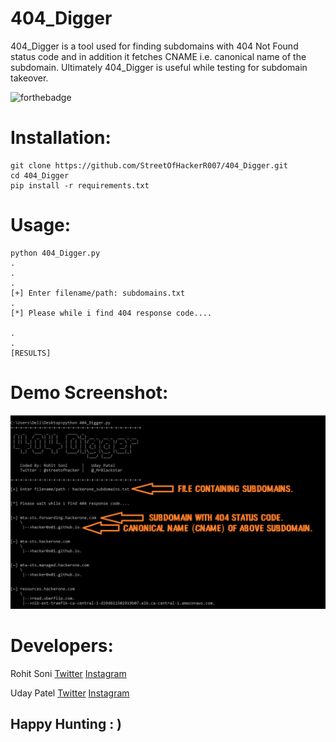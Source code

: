 # 404_Digger

404_Digger is a tool used for finding subdomains with 404 Not Found status code and in addition it fetches CNAME i.e. canonical name of the subdomain. Ultimately 404_Digger is useful while testing for subdomain takeover.

<img src="https://camo.githubusercontent.com/2fb0723ef80f8d87a51218680e209c66f213edf8/68747470733a2f2f666f7274686562616467652e636f6d2f696d616765732f6261646765732f6d6164652d776974682d707974686f6e2e737667" alt="forthebadge" data-canonical-src="https://forthebadge.com/images/badges/made-with-python.svg" style="max-width:100%;">

# Installation:
```
git clone https://github.com/StreetOfHackerR007/404_Digger.git
cd 404_Digger
pip install -r requirements.txt
 ```
 
 # Usage:
 ```
 python 404_Digger.py
 .
 .
 .
 [+] Enter filename/path: subdomains.txt
 .
 [*] Please while i find 404 response code....
 
.
.
[RESULTS]
 ```
 
 # Demo Screenshot: 
 ![Demo screenshot of 404_Digger](https://github.com/StreetOfHackerR007/404_Digger/blob/master/Demo.png)
 
 # Developers:
 Rohit Soni [Twitter](https://twitter.com/streetofhacker) [Instagram](https://www.instagram.com/street_of_hacker/)
 
 Uday Patel [Twitter](https://twitter.com/mrblackstar07) [Instagram](https://www.instagram.com/mrblackstar07/)
 
 ## Happy Hunting : )
